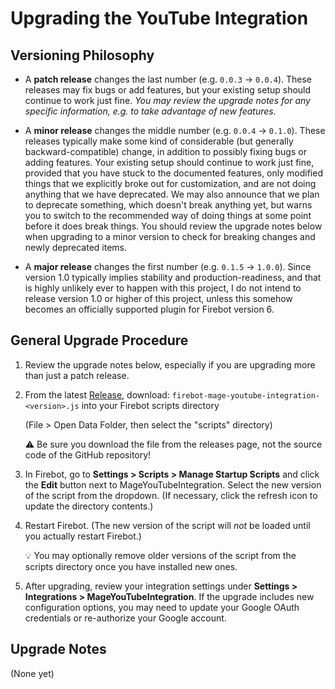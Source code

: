 
# Upgrading the YouTube Integration

## Versioning Philosophy

- A **patch release** changes the last number (e.g. `0.0.3` -> `0.0.4`). These releases may fix bugs or add features, but your existing setup should continue to work just fine. _You may review the upgrade notes for any specific information, e.g. to take advantage of new features._

- A **minor release** changes the middle number (e.g. `0.0.4` -> `0.1.0`). These releases typically make some kind of considerable (but generally backward-compatible) change, in addition to possibly fixing bugs or adding features. Your existing setup should continue to work just fine, provided that you have stuck to the documented features, only modified things that we explicitly broke out for customization, and are not doing anything that we have deprecated. We may also announce that we plan to deprecate something, which doesn't break anything yet, but warns you to switch to the recommended way of doing things at some point before it does break things. You should review the upgrade notes below when upgrading to a minor version to check for breaking changes and newly deprecated items.

- A **major release** changes the first number (e.g. `0.1.5` -> `1.0.0`). Since version 1.0 typically implies stability and production-readiness, and that is highly unlikely ever to happen with this project, I do not intend to release version 1.0 or higher of this project, unless this somehow becomes an officially supported plugin for Firebot version 6.

## General Upgrade Procedure

1. Review the upgrade notes below, especially if you are upgrading more than just a patch release.

2. From the latest [Release](https://github.com/TheStaticMage/firebot-mage-youtube-integration/releases), download: `firebot-mage-youtube-integration-<version>.js` into your Firebot scripts directory

    (File > Open Data Folder, then select the "scripts" directory)

    :warning: Be sure you download the file from the releases page, not the source code of the GitHub repository!

3. In Firebot, go to **Settings > Scripts > Manage Startup Scripts** and click the **Edit** button next to MageYouTubeIntegration. Select the new version of the script from the dropdown. (If necessary, click the refresh icon to update the directory contents.)

4. Restart Firebot. (The new version of the script will _not_ be loaded until you actually restart Firebot.)

    :bulb: You may optionally remove older versions of the script from the scripts directory once you have installed new ones.

5. After upgrading, review your integration settings under **Settings > Integrations > MageYouTubeIntegration**. If the upgrade includes new configuration options, you may need to update your Google OAuth credentials or re-authorize your Google account.

## Upgrade Notes

(None yet)
